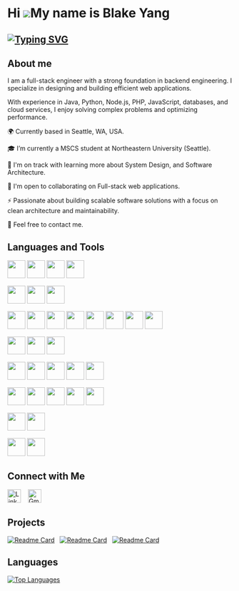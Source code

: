 Hi ![](https://user-images.githubusercontent.com/18350557/176309783-0785949b-9127-417c-8b55-ab5a4333674e.gif)My name is Blake Yang
====================================================================================================================================

[![Typing SVG](https://readme-typing-svg.demolab.com?font=Fira+Code&size=28&pause=1000&width=435&lines=I'm+a+Software+Engineer+%F0%9F%A7%91%E2%80%8D%F0%9F%92%BB;I'm+from+Taiwan+%F0%9F%87%B9%F0%9F%87%BC)](https://git.io/typing-svg)
-------------------------------------------------

## About me

I am a full-stack engineer with a strong foundation in backend engineering. I specialize in designing and building efficient web applications.

With experience in Java, Python, Node.js, PHP, JavaScript, databases, and cloud services, I enjoy solving complex problems and optimizing performance.

🌍  Currently based in Seattle, WA, USA.

🎓 I’m currently a MSCS student at Northeastern University (Seattle).

🌱 I'm on track with learning more about System Design, and Software Architecture.

🤝  I'm open to collaborating on Full-stack web applications.

⚡  Passionate about building scalable software solutions with a focus on clean architecture and maintainability.

💬 Feel free to contact me.

## Languages and Tools

<code><img height="40" src="https://skillicons.dev/icons?i=java&theme=light"></code>
<code><img height="40" src="https://skillicons.dev/icons?i=python"></code>
<code><img height="40" src="https://skillicons.dev/icons?i=nodejs"></code>
<code><img height="40" src="https://skillicons.dev/icons?i=php"></code>

<code><img height="40" src="https://skillicons.dev/icons?i=js"></code>
<code><img height="40" src="https://skillicons.dev/icons?i=html"></code>
<code><img height="40" src="https://skillicons.dev/icons?i=css"></code>

<code><img height="40" src="https://skillicons.dev/icons?i=spring&theme=light"></code>
<code><img height="40" src="https://skillicons.dev/icons?i=flask&theme=light"></code>
<code><img height="40" src="https://skillicons.dev/icons?i=laravel&theme=light"></code>
<code><img height="40" src="https://skillicons.dev/icons?i=express&theme=light"></code>
<code><img height="40" src="https://skillicons.dev/icons?i=react"></code>
<code><img height="40" src="https://skillicons.dev/icons?i=vue"></code>
<code><img height="40" src="https://skillicons.dev/icons?i=nuxt"></code>
<code><img height="40" src="https://skillicons.dev/icons?i=tailwind"></code>

<code><img height="40" src="https://skillicons.dev/icons?i=mysql"></code>
<code><img height="40" src="https://skillicons.dev/icons?i=mongo"></code>
<code><img height="40" src="https://skillicons.dev/icons?i=redis"></code>

<code><img height="40" src="https://skillicons.dev/icons?i=git"></code>
<code><img height="40" src="https://skillicons.dev/icons?i=docker"></code>
<code><img height="40" src="https://skillicons.dev/icons?i=jenkins"></code>
<code><img height="40" src="https://skillicons.dev/icons?i=nginx"></code>
<code><img height="40" src="https://skillicons.dev/icons?i=aws"></code>

<code><img height="40" src="https://skillicons.dev/icons?i=gradle"></code>
<code><img height="40" src="https://skillicons.dev/icons?i=maven"></code>
<code><img height="40" src="https://skillicons.dev/icons?i=npm"></code>
<code><img height="40" src="https://skillicons.dev/icons?i=vite"></code>
<code><img height="40" src="https://skillicons.dev/icons?i=pinia"></code>

<code><img height="40" src="https://skillicons.dev/icons?i=github"></code>
<code><img height="40" src="https://skillicons.dev/icons?i=postman"></code>

<code><img height="40" src="https://skillicons.dev/icons?i=linux"></code>
<code><img height="40" src="https://skillicons.dev/icons?i=apple"></code>

## Connect with Me

<a href="https://www.linkedin.com/in/blake-yang-0a91aa228/" target="_blank" title="blake-yang-0a91aa228" rel="noreferrer"><img src="https://www.vectorlogo.zone/logos/linkedin/linkedin-tile.svg" alt="LinkedIn" width="30" height="30"/></a>
&nbsp;&nbsp;
<a href="mailto:sand050965@gmail.com" target="_blank" title="sand050965@gmail.com" rel="noreferrer"><img src="https://www.vectorlogo.zone/logos/gmail/gmail-tile.svg" alt="Gmail" width="30" height="30"/></a>

## Projects

[![Readme Card](https://github-readme-stats.vercel.app/api/pin/?username=sand050965&repo=mini-room&theme=default_repocard&cache_seconds=10)](https://github.com/sand050965/mini-room)
&nbsp; [![Readme Card](https://github-readme-stats.vercel.app/api/pin/?username=sand050965&repo=taipei-day-trip&theme=default_repocard&cache_seconds=10)](https://github.com/sand050965/taipei-day-trip)
&nbsp;
[![Readme Card](https://github-readme-stats.vercel.app/api/pin/?username=sand050965&repo=hand-tracking-canvas&theme=default_repocard&cache_seconds=0)](https://github.com/sand050965/hand-tracking-canvas)

## Languages
<a href="https://github.com/sand050965" align="left">
  <img src="https://github-readme-stats.vercel.app/api/top-langs/?username=sand050965&langs_count=10&title_color=6366f1&text_color=ffffff&icon_color=6366f1&bg_color=0f172a&hide_border=true&locale=en&custom_title=Top%20%Languages" alt="Top Languages" />
</a>

[//]: # (<a href="https://github.com/anuraghazra/github-readme-stats">)

[//]: # (  <img height=200 align="center" src="https://github-readme-stats.vercel.app/api?username=sand050965&text_color=D3D3D3&bg_color=0,000000,130F40&rank_icon=github"/>)

[//]: # (</a>)

[//]: # (<a href="https://github.com/anuraghazra/convoychat">)

[//]: # (  <img height=200 align="center" src="https://github-readme-stats.vercel.app/api/top-langs?username=sand050965&theme=ambient_gradient&layout=compact&langs_count=8&card_width=320"/>)

[//]: # (</a>)

[//]: # ()
[//]: # (<br/>)

[//]: # ()
[//]: # (![GitHub Snake Light]&#40;https://github.com/sand050965/sand050965/blob/output/github-contribution-grid-snake.svg#gh-light-mode-only&#41;)

[//]: # (![GitHub Snake Dark]&#40;https://github.com/sand050965/sand050965/blob/output/github-contribution-grid-snake-dark.svg#gh-dark-mode-only&#41;)
